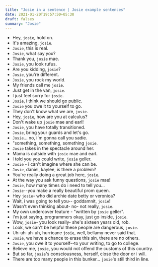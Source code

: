 ```yaml
---
title: "Josie in a sentence | Josie example sentences"
date: 2021-01-20T19:57:50+05:30
draft: falses
summary: "Josie"
---
```

- Hey, `josie`, hold on.
- It's amazing, `josie`.
- `Josie`, this is real.
- `Josie`, what say you?
- Thank you, `josie` mae.
- `Josie`, you look rufus.
- Are you kidding, `josie`?
- `Josie`, you're different.
- `Josie`, you rock my world.
- My friends call me `josie`.
- Just get in the van, `josie`.
- I just feel sorry for `josie`.
- `Josie`, i think we should go public.
- `Josie` you owe it to yourself to go.
- They don't know what we are, `josie`.
- Hey, `josie`, how are you at calculus?
- Don't wake up `josie` mae and earl!
- `Josie`, you have totally transitioned.
- `Josie`, bring your guards and let's go.
- `Josie`... no, i'm gonna call you sadie.
- "something, something, something `josie`.
- `Josie` takes in the spectacle around her.
- Mama is outside with `josie` mae and earl.
- I told you you could write, `josie` geller.
- `Josie` - i can't imagine where she can be.
- `Josie`, daniel, kaylee, is there a problem?
- You're really doing a great job here, `josie`.
- At the way you ask funny questions, `josie` mae!
- `Josie`, how many times do i need to tell you...
- `Josie`--you make a really beautiful prom queen.
- Hey `josie`- who did archie date betty or veronica?
- Wait, i was going to tell you-- goddamnit, `josie`!
- Wasn't even thinking about- no- not really, `josie`.
- My own undercover feature - "written by `josie` geller".
- I'm just saying, programmers okay, just go inside, `josie`.
- Wow, `josie`- you look really- she's sixteen years old, rob.
- Look, we can't be helpful these people are dangerous, `josie`.
- Uh-uh-uh-uh, hurricane `josie`, well, bellamy never said that.
- `Josie`, we have a chance to erase this sin, there are no others.
- `Josie`, you owe it to yourself--to your writing, to go to college.
- Believe me, `josie`, you would not offend the customs of this country.
- But so far, `josie`'s consciousness, herself, close the door or i will.
- There are too many people in this bunker... `josie`'s still third in line.
                 
